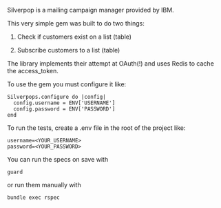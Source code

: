 Silverpop is a mailing campaign manager provided by IBM.

This very simple gem was built to do two things:

1) Check if customers exist on a list (table)

2) Subscribe customers to a list (table)

The library implements their attempt at OAuth(!) and uses Redis to cache the access_token.

To use the gem you must configure it like:

    Silverpops.configure do |config|
      config.username = ENV['USERNAME']
      config.password = ENV['PASSWORD']
    end

To run the tests, create a .env file in the root of the project like:

    username=<YOUR_USERNAME>
    password=<YOUR_PASSWORD>

You can run the specs on save with

    guard

or run them manually with

    bundle exec rspec
